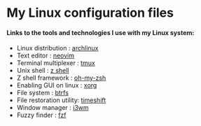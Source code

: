 # My Linux configuration files

#### Links to the tools and technologies I use with my Linux system:
- Linux distribution : [archlinux](https://archlinux.org/)
- Text editor : [neovim](https://neovim.io/)
- Terminal multiplexer : [tmux](https://github.com/tmux/tmux/wiki)
- Unix shell : [z  shell](https://www.zsh.org/)
- Z shell framework : [oh-my-zsh](https://www.ohmyz.sh/)
- Enabling GUI on linux : [xorg](https://www.x.org/wiki/)
- File system : [btrfs](https://btrfs.readthedocs.io/en/latest/)
- File restoration utility: [timeshift](https://github.com/linuxmint/timeshift)
- Window manager : [i3wm](https://i3wm.org/)
- Fuzzy finder : [fzf](https://github.com/junegunn/fzf)
